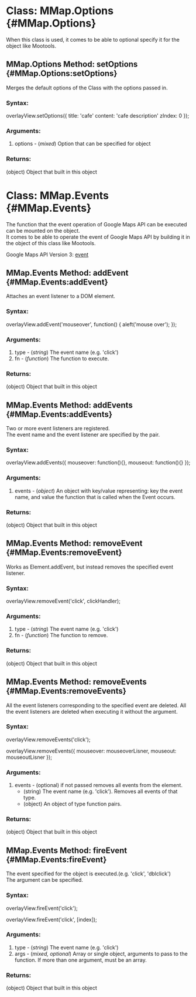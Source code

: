 
Class: MMap.Options {#MMap.Options}
===================================

When this class is used, it comes to be able to optional specify it for the object like Mootools.

MMap.Options Method: setOptions {#MMap.Options:setOptions}
-----------------------------------------------------------

Merges the default options of the Class with the options passed in.

### Syntax:

overlayView.setOptions({
	title: 'cafe'
	content: 'cafe description'
	zIndex: 0
});

### Arguments:

1. options - (*mixed*) Option that can be specified for object

### Returns:

(object) Object that built in this object


Class: MMap.Events {#MMap.Events}
=================================

The function that the event operation of Google Maps API can be executed can be mounted on the object.  
It comes to be able to operate the event of Google Maps API by building it in the object of this class like Mootools.

Google Maps API Version 3: [event](http://code.google.com/intl/en/apis/maps/documentation/javascript/reference.html#event "event")

MMap.Events Method: addEvent {#MMap.Events:addEvent}
-----------------------------------------------------

Attaches an event listener to a DOM element.

### Syntax:

overlayView.addEvent('mouseover', function() {
	aleft('mouse over');
});

### Arguments:

1. type - (*string*) The event name (e.g. 'click')
2. fn - (*function*) The function to execute.


### Returns:

(object) Object that built in this object


MMap.Events Method: addEvents {#MMap.Events:addEvents}
-------------------------------------------------------

Two or more event listeners are registered.  
The event name and the event listener are specified by the pair.

### Syntax:

overlayView.addEvents({
	mouseover: function(){},
	mouseout: function(){}
});

### Arguments:

1. events - (*object*) An object with key/value representing: key the event name, and value the function that is called when the Event occurs.

### Returns:

(object) Object that built in this object


MMap.Events Method: removeEvent {#MMap.Events:removeEvent}
-----------------------------------------------------------

Works as Element.addEvent, but instead removes the specified event listener.

### Syntax:

overlayView.removeEvent('click', clickHandler);

### Arguments:

1. type - (*string*) The event name (e.g. 'click')
2. fn - (*function*) The function to remove.

### Returns:

(object) Object that built in this object


MMap.Events Method: removeEvents {#MMap.Events:removeEvents}
-------------------------------------------------------------

All the event listeners corresponding to the specified event are deleted. 
All the event listeners are deleted when executing it without the argument.

### Syntax:

overlayView.removeEvents('click');

overlayView.removeEvents({
	mouseover: mouseoverLisner,
	mouseout: mouseoutLisner
});

### Arguments:

1. events - (optional) if not passed removes all events from the element.
	* (string) The event name (e.g. 'click'). Removes all events of that type.
	* (object) An object of type function pairs.

### Returns:

(object) Object that built in this object


MMap.Events Method: fireEvent {#MMap.Events:fireEvent}
-------------------------------------------------------

The event specified for the object is executed.(e.g. 'click', 'dblclick')  
The argument can be specified.

### Syntax:

overlayView.fireEvent('click');

overlayView.fireEvent('click', [index]);

### Arguments:

1. type - (*string*) The event name (e.g. 'click')
2. args - (*mixed, optional*) Array or single object, arguments to pass to the function. If more than one argument, must be an array.

### Returns:

(object) Object that built in this object